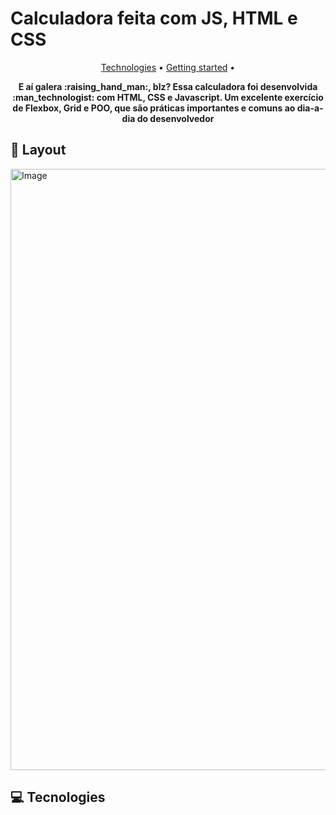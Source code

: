 # Calculadora feita com JS, HTML e CSS

<p align="center">
 <a href="#technologies">Technologies</a> • 
 <a href="#started">Getting started</a> • 
</p>

<p align="center">
    <b>E aí galera :raising_hand_man:, blz? Essa calculadora foi desenvolvida :man_technologist: com HTML, CSS e Javascript. Um excelente exercício de Flexbox, Grid e POO, que são práticas importantes e comuns ao dia-a-dia do desenvolvedor </b>
</p>

<h2 id="layout">🎨 Layout</h2>
 
<img width="1727" height="962" alt="Image" src="https://github.com/user-attachments/assets/d8b6d866-91d9-43b7-80fa-1952c2859c7f" /><p align="center">
</p>

<h2 id="technologies">💻 Tecnologies</h2>
